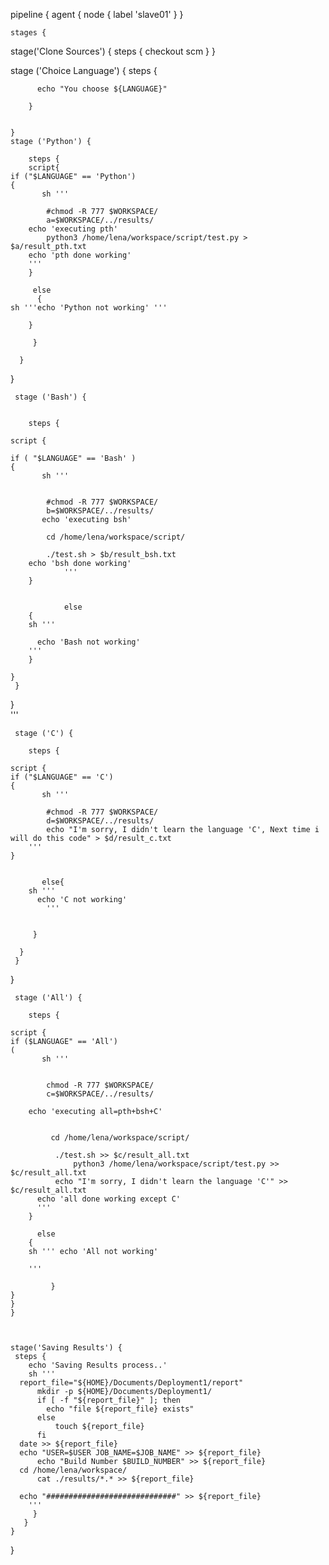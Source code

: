 pipeline {
   agent { node { label 'slave01' } }


    stages {
stage('Clone Sources') {
    steps {
      checkout scm
    } 
  }
    
    
   stage ('Choice Language') {
        steps {
        
          echo "You choose ${LANGUAGE}"
        
        }   
    
  
    }
    stage ('Python') {
        
        steps {
		script{
	if ("$LANGUAGE" == 'Python')
	{	
           sh '''
           
            #chmod -R 777 $WORKSPACE/
            a=$WORKSPACE/../results/
	    echo 'executing pth'
            python3 /home/lena/workspace/script/test.py > $a/result_pth.txt
	    echo 'pth done working'
	    '''
		}
			
		 else 
		  {
	sh '''echo 'Python not working' '''
           
	    }                                	               
          
         }
            
      }
  }    
    
     stage ('Bash') {
       
    
        steps {

	script {

	if ( "$LANGUAGE" == 'Bash' )
	{
           sh '''
           
            
            #chmod -R 777 $WORKSPACE/
            b=$WORKSPACE/../results/
           echo 'executing bsh'

            cd /home/lena/workspace/script/
           
            ./test.sh > $b/result_bsh.txt
		echo 'bsh done working'
				'''
		}
	    
	
                else
		{
		sh '''

		  echo 'Bash not working'
		'''
	    }

	}
     }
}                  
                                                 '''
             
  
 	 stage ('C') {
      
        steps {

	script {
	if ("$LANGUAGE" == 'C')
	{
           sh '''
           
            #chmod -R 777 $WORKSPACE/
            d=$WORKSPACE/../results/
            echo "I'm sorry, I didn't learn the language 'С', Next time i will do this code" > $d/result_c.txt
		'''
	}
	    
	    
           else{
		sh '''
		  echo 'C not working'
			'''
                        
                                                                                
         }
            
      } 
     }
}                 
  	  
      
     stage ('All') {
       
        steps {

	script {
	if ($LANGUAGE" == 'All')
	(
           sh '''
           
            
            chmod -R 777 $WORKSPACE/
            c=$WORKSPACE/../results/
	   	
		echo 'executing all=pth+bsh+C'

		
           	 cd /home/lena/workspace/script/
           
          	  ./test.sh >> $c/result_all.txt
            	  python3 /home/lena/workspace/script/test.py >> $c/result_all.txt
	          echo "I'm sorry, I didn't learn the language 'С'" >> $c/result_all.txt
		  echo 'all done working except C'
		  '''
		}
	
	  	  else
		{
		sh ''' echo 'All not working'

		'''                    
        
    		 }    
 	}
	}
	}
 
 
 
    stage('Saving Results') {
     steps {
        echo 'Saving Results process..'
        sh '''
      report_file="${HOME}/Documents/Deployment1/report"
          mkdir -p ${HOME}/Documents/Deployment1/              
          if [ -f "${report_file}" ]; then
            echo "file ${report_file} exists"
          else
              touch ${report_file}
          fi
      date >> ${report_file}
      echo "USER=$USER JOB_NAME=$JOB_NAME" >> ${report_file}
          echo "Build Number $BUILD_NUMBER" >> ${report_file}
      cd /home/lena/workspace/
          cat ./results/*.* >> ${report_file}

      echo "#############################" >> ${report_file}
        '''
    	 }
       }                                              
    }
}



